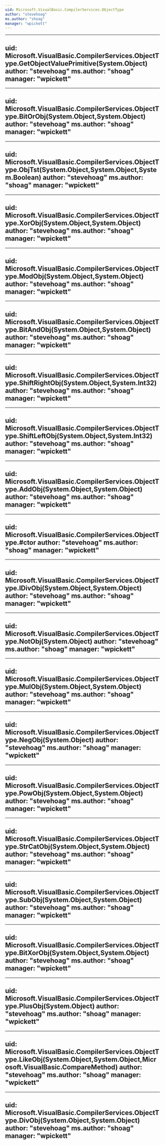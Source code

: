 ```yaml
---
uid: Microsoft.VisualBasic.CompilerServices.ObjectType
author: "stevehoag"
ms.author: "shoag"
manager: "wpickett"
---
```


---
uid: Microsoft.VisualBasic.CompilerServices.ObjectType.GetObjectValuePrimitive(System.Object)
author: "stevehoag"
ms.author: "shoag"
manager: "wpickett"
---

---
uid: Microsoft.VisualBasic.CompilerServices.ObjectType.BitOrObj(System.Object,System.Object)
author: "stevehoag"
ms.author: "shoag"
manager: "wpickett"
---

---
uid: Microsoft.VisualBasic.CompilerServices.ObjectType.ObjTst(System.Object,System.Object,System.Boolean)
author: "stevehoag"
ms.author: "shoag"
manager: "wpickett"
---

---
uid: Microsoft.VisualBasic.CompilerServices.ObjectType.XorObj(System.Object,System.Object)
author: "stevehoag"
ms.author: "shoag"
manager: "wpickett"
---

---
uid: Microsoft.VisualBasic.CompilerServices.ObjectType.ModObj(System.Object,System.Object)
author: "stevehoag"
ms.author: "shoag"
manager: "wpickett"
---

---
uid: Microsoft.VisualBasic.CompilerServices.ObjectType.BitAndObj(System.Object,System.Object)
author: "stevehoag"
ms.author: "shoag"
manager: "wpickett"
---

---
uid: Microsoft.VisualBasic.CompilerServices.ObjectType.ShiftRightObj(System.Object,System.Int32)
author: "stevehoag"
ms.author: "shoag"
manager: "wpickett"
---

---
uid: Microsoft.VisualBasic.CompilerServices.ObjectType.ShiftLeftObj(System.Object,System.Int32)
author: "stevehoag"
ms.author: "shoag"
manager: "wpickett"
---

---
uid: Microsoft.VisualBasic.CompilerServices.ObjectType.AddObj(System.Object,System.Object)
author: "stevehoag"
ms.author: "shoag"
manager: "wpickett"
---

---
uid: Microsoft.VisualBasic.CompilerServices.ObjectType.#ctor
author: "stevehoag"
ms.author: "shoag"
manager: "wpickett"
---

---
uid: Microsoft.VisualBasic.CompilerServices.ObjectType.IDivObj(System.Object,System.Object)
author: "stevehoag"
ms.author: "shoag"
manager: "wpickett"
---

---
uid: Microsoft.VisualBasic.CompilerServices.ObjectType.NotObj(System.Object)
author: "stevehoag"
ms.author: "shoag"
manager: "wpickett"
---

---
uid: Microsoft.VisualBasic.CompilerServices.ObjectType.MulObj(System.Object,System.Object)
author: "stevehoag"
ms.author: "shoag"
manager: "wpickett"
---

---
uid: Microsoft.VisualBasic.CompilerServices.ObjectType.NegObj(System.Object)
author: "stevehoag"
ms.author: "shoag"
manager: "wpickett"
---

---
uid: Microsoft.VisualBasic.CompilerServices.ObjectType.PowObj(System.Object,System.Object)
author: "stevehoag"
ms.author: "shoag"
manager: "wpickett"
---

---
uid: Microsoft.VisualBasic.CompilerServices.ObjectType.StrCatObj(System.Object,System.Object)
author: "stevehoag"
ms.author: "shoag"
manager: "wpickett"
---

---
uid: Microsoft.VisualBasic.CompilerServices.ObjectType.SubObj(System.Object,System.Object)
author: "stevehoag"
ms.author: "shoag"
manager: "wpickett"
---

---
uid: Microsoft.VisualBasic.CompilerServices.ObjectType.BitXorObj(System.Object,System.Object)
author: "stevehoag"
ms.author: "shoag"
manager: "wpickett"
---

---
uid: Microsoft.VisualBasic.CompilerServices.ObjectType.PlusObj(System.Object)
author: "stevehoag"
ms.author: "shoag"
manager: "wpickett"
---

---
uid: Microsoft.VisualBasic.CompilerServices.ObjectType.LikeObj(System.Object,System.Object,Microsoft.VisualBasic.CompareMethod)
author: "stevehoag"
ms.author: "shoag"
manager: "wpickett"
---

---
uid: Microsoft.VisualBasic.CompilerServices.ObjectType.DivObj(System.Object,System.Object)
author: "stevehoag"
ms.author: "shoag"
manager: "wpickett"
---
